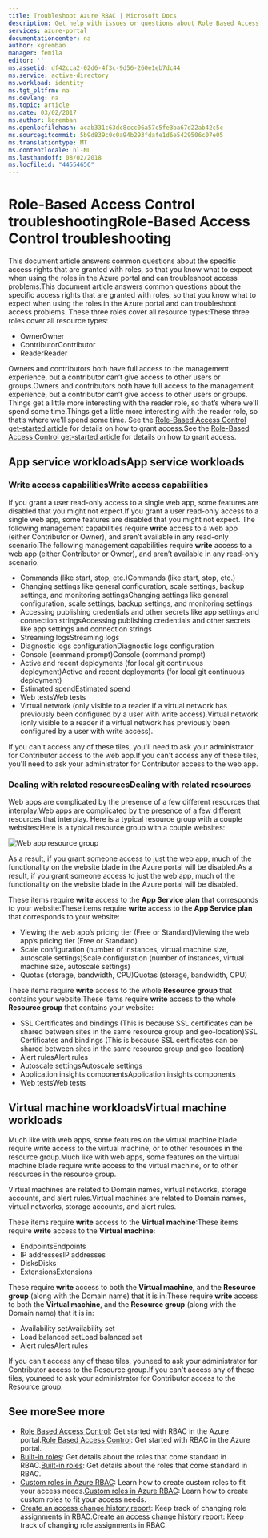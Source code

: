 ```yaml
---
title: Troubleshoot Azure RBAC | Microsoft Docs
description: Get help with issues or questions about Role Based Access Control resources.
services: azure-portal
documentationcenter: na
author: kgremban
manager: femila
editor: ''
ms.assetid: df42cca2-02d6-4f3c-9d56-260e1eb7dc44
ms.service: active-directory
ms.workload: identity
ms.tgt_pltfrm: na
ms.devlang: na
ms.topic: article
ms.date: 03/02/2017
ms.author: kgremban
ms.openlocfilehash: acab331c63dc8ccc06a57c5fe3ba67d22ab42c5c
ms.sourcegitcommit: 5b9d839c0c0a94b293fdafe1d6e5429506c07e05
ms.translationtype: MT
ms.contentlocale: nl-NL
ms.lasthandoff: 08/02/2018
ms.locfileid: "44554656"
---
```

# <a name="role-based-access-control-troubleshooting"></a><span data-ttu-id="3e57e-103">Role-Based Access Control troubleshooting</span><span class="sxs-lookup"><span data-stu-id="3e57e-103">Role-Based Access Control troubleshooting</span></span>

<span data-ttu-id="3e57e-104">This document article answers common questions about the specific access rights that are granted with roles, so that you know what to expect when using the roles in the Azure portal and can troubleshoot access problems.</span><span class="sxs-lookup"><span data-stu-id="3e57e-104">This document article answers common questions about the specific access rights that are granted with roles, so that you know what to expect when using the roles in the Azure portal and can troubleshoot access problems.</span></span> <span data-ttu-id="3e57e-105">These three roles cover all resource types:</span><span class="sxs-lookup"><span data-stu-id="3e57e-105">These three roles cover all resource types:</span></span>

* <span data-ttu-id="3e57e-106">Owner</span><span class="sxs-lookup"><span data-stu-id="3e57e-106">Owner</span></span>  
* <span data-ttu-id="3e57e-107">Contributor</span><span class="sxs-lookup"><span data-stu-id="3e57e-107">Contributor</span></span>  
* <span data-ttu-id="3e57e-108">Reader</span><span class="sxs-lookup"><span data-stu-id="3e57e-108">Reader</span></span>  

<span data-ttu-id="3e57e-109">Owners and contributors both have full access to the management experience, but a contributor can’t give access to other users or groups.</span><span class="sxs-lookup"><span data-stu-id="3e57e-109">Owners and contributors both have full access to the management experience, but a contributor can’t give access to other users or groups.</span></span> <span data-ttu-id="3e57e-110">Things get a little more interesting with the reader role, so that’s where we'll spend some time.</span><span class="sxs-lookup"><span data-stu-id="3e57e-110">Things get a little more interesting with the reader role, so that’s where we'll spend some time.</span></span> <span data-ttu-id="3e57e-111">See the [Role-Based Access Control get-started article](role-based-access-control-configure.md) for details on how to grant access.</span><span class="sxs-lookup"><span data-stu-id="3e57e-111">See the [Role-Based Access Control get-started article](role-based-access-control-configure.md) for details on how to grant access.</span></span>

## <a name="app-service-workloads"></a><span data-ttu-id="3e57e-112">App service workloads</span><span class="sxs-lookup"><span data-stu-id="3e57e-112">App service workloads</span></span>
### <a name="write-access-capabilities"></a><span data-ttu-id="3e57e-113">Write access capabilities</span><span class="sxs-lookup"><span data-stu-id="3e57e-113">Write access capabilities</span></span>
<span data-ttu-id="3e57e-114">If you grant a user read-only access to a single web app, some features are disabled that you might not expect.</span><span class="sxs-lookup"><span data-stu-id="3e57e-114">If you grant a user read-only access to a single web app, some features are disabled that you might not expect.</span></span> <span data-ttu-id="3e57e-115">The following management capabilities require **write** access to a web app (either Contributor or Owner), and aren’t available in any read-only scenario.</span><span class="sxs-lookup"><span data-stu-id="3e57e-115">The following management capabilities require **write** access to a web app (either Contributor or Owner), and aren’t available in any read-only scenario.</span></span>

* <span data-ttu-id="3e57e-116">Commands (like start, stop, etc.)</span><span class="sxs-lookup"><span data-stu-id="3e57e-116">Commands (like start, stop, etc.)</span></span>
* <span data-ttu-id="3e57e-117">Changing settings like general configuration, scale settings, backup settings, and monitoring settings</span><span class="sxs-lookup"><span data-stu-id="3e57e-117">Changing settings like general configuration, scale settings, backup settings, and monitoring settings</span></span>
* <span data-ttu-id="3e57e-118">Accessing publishing credentials and other secrets like app settings and connection strings</span><span class="sxs-lookup"><span data-stu-id="3e57e-118">Accessing publishing credentials and other secrets like app settings and connection strings</span></span>
* <span data-ttu-id="3e57e-119">Streaming logs</span><span class="sxs-lookup"><span data-stu-id="3e57e-119">Streaming logs</span></span>
* <span data-ttu-id="3e57e-120">Diagnostic logs configuration</span><span class="sxs-lookup"><span data-stu-id="3e57e-120">Diagnostic logs configuration</span></span>
* <span data-ttu-id="3e57e-121">Console (command prompt)</span><span class="sxs-lookup"><span data-stu-id="3e57e-121">Console (command prompt)</span></span>
* <span data-ttu-id="3e57e-122">Active and recent deployments (for local git continuous deployment)</span><span class="sxs-lookup"><span data-stu-id="3e57e-122">Active and recent deployments (for local git continuous deployment)</span></span>
* <span data-ttu-id="3e57e-123">Estimated spend</span><span class="sxs-lookup"><span data-stu-id="3e57e-123">Estimated spend</span></span>
* <span data-ttu-id="3e57e-124">Web tests</span><span class="sxs-lookup"><span data-stu-id="3e57e-124">Web tests</span></span>
* <span data-ttu-id="3e57e-125">Virtual network (only visible to a reader if a virtual network has previously been configured by a user with write access).</span><span class="sxs-lookup"><span data-stu-id="3e57e-125">Virtual network (only visible to a reader if a virtual network has previously been configured by a user with write access).</span></span>

<span data-ttu-id="3e57e-126">If you can't access any of these tiles, you'll need to ask your administrator for Contributor access to the web app.</span><span class="sxs-lookup"><span data-stu-id="3e57e-126">If you can't access any of these tiles, you'll need to ask your administrator for Contributor access to the web app.</span></span>

### <a name="dealing-with-related-resources"></a><span data-ttu-id="3e57e-127">Dealing with related resources</span><span class="sxs-lookup"><span data-stu-id="3e57e-127">Dealing with related resources</span></span>
<span data-ttu-id="3e57e-128">Web apps are complicated by the presence of a few different resources that interplay.</span><span class="sxs-lookup"><span data-stu-id="3e57e-128">Web apps are complicated by the presence of a few different resources that interplay.</span></span> <span data-ttu-id="3e57e-129">Here is a typical resource group with a couple websites:</span><span class="sxs-lookup"><span data-stu-id="3e57e-129">Here is a typical resource group with a couple websites:</span></span>

![Web app resource group](https://docstestmedia1.blob.core.windows.net/azure-media/articles/active-directory/media/role-based-access-control-troubleshooting/website-resource-model.png)

<span data-ttu-id="3e57e-131">As a result, if you grant someone access to just the web app, much of the functionality on the website blade in the Azure portal will be disabled.</span><span class="sxs-lookup"><span data-stu-id="3e57e-131">As a result, if you grant someone access to just the web app, much of the functionality on the website blade in the Azure portal will be disabled.</span></span>

<span data-ttu-id="3e57e-132">These items require **write** access to the **App Service plan** that corresponds to your website:</span><span class="sxs-lookup"><span data-stu-id="3e57e-132">These items require **write** access to the **App Service plan** that corresponds to your website:</span></span>  

* <span data-ttu-id="3e57e-133">Viewing the web app’s pricing tier (Free or Standard)</span><span class="sxs-lookup"><span data-stu-id="3e57e-133">Viewing the web app’s pricing tier (Free or Standard)</span></span>  
* <span data-ttu-id="3e57e-134">Scale configuration (number of instances, virtual machine size, autoscale settings)</span><span class="sxs-lookup"><span data-stu-id="3e57e-134">Scale configuration (number of instances, virtual machine size, autoscale settings)</span></span>  
* <span data-ttu-id="3e57e-135">Quotas (storage, bandwidth, CPU)</span><span class="sxs-lookup"><span data-stu-id="3e57e-135">Quotas (storage, bandwidth, CPU)</span></span>  

<span data-ttu-id="3e57e-136">These items require **write** access to the whole **Resource group** that contains your website:</span><span class="sxs-lookup"><span data-stu-id="3e57e-136">These items require **write** access to the whole **Resource group** that contains your website:</span></span>  

* <span data-ttu-id="3e57e-137">SSL Certificates and bindings (This is because SSL certificates can be shared between sites in the same resource group and geo-location)</span><span class="sxs-lookup"><span data-stu-id="3e57e-137">SSL Certificates and bindings (This is because SSL certificates can be shared between sites in the same resource group and geo-location)</span></span>  
* <span data-ttu-id="3e57e-138">Alert rules</span><span class="sxs-lookup"><span data-stu-id="3e57e-138">Alert rules</span></span>  
* <span data-ttu-id="3e57e-139">Autoscale settings</span><span class="sxs-lookup"><span data-stu-id="3e57e-139">Autoscale settings</span></span>  
* <span data-ttu-id="3e57e-140">Application insights components</span><span class="sxs-lookup"><span data-stu-id="3e57e-140">Application insights components</span></span>  
* <span data-ttu-id="3e57e-141">Web tests</span><span class="sxs-lookup"><span data-stu-id="3e57e-141">Web tests</span></span>  

## <a name="virtual-machine-workloads"></a><span data-ttu-id="3e57e-142">Virtual machine workloads</span><span class="sxs-lookup"><span data-stu-id="3e57e-142">Virtual machine workloads</span></span>
<span data-ttu-id="3e57e-143">Much like with web apps, some features on the virtual machine blade require write access to the virtual machine, or to other resources in the resource group.</span><span class="sxs-lookup"><span data-stu-id="3e57e-143">Much like with web apps, some features on the virtual machine blade require write access to the virtual machine, or to other resources in the resource group.</span></span>

<span data-ttu-id="3e57e-144">Virtual machines are related to Domain names, virtual networks, storage accounts, and alert rules.</span><span class="sxs-lookup"><span data-stu-id="3e57e-144">Virtual machines are related to Domain names, virtual networks, storage accounts, and alert rules.</span></span>

<span data-ttu-id="3e57e-145">These items require **write** access to the **Virtual machine**:</span><span class="sxs-lookup"><span data-stu-id="3e57e-145">These items require **write** access to the **Virtual machine**:</span></span>

* <span data-ttu-id="3e57e-146">Endpoints</span><span class="sxs-lookup"><span data-stu-id="3e57e-146">Endpoints</span></span>  
* <span data-ttu-id="3e57e-147">IP addresses</span><span class="sxs-lookup"><span data-stu-id="3e57e-147">IP addresses</span></span>  
* <span data-ttu-id="3e57e-148">Disks</span><span class="sxs-lookup"><span data-stu-id="3e57e-148">Disks</span></span>  
* <span data-ttu-id="3e57e-149">Extensions</span><span class="sxs-lookup"><span data-stu-id="3e57e-149">Extensions</span></span>  

<span data-ttu-id="3e57e-150">These require **write** access to both the **Virtual machine**, and the **Resource group** (along with the Domain name) that it is in:</span><span class="sxs-lookup"><span data-stu-id="3e57e-150">These require **write** access to both the **Virtual machine**, and the **Resource group** (along with the Domain name) that it is in:</span></span>  

* <span data-ttu-id="3e57e-151">Availability set</span><span class="sxs-lookup"><span data-stu-id="3e57e-151">Availability set</span></span>  
* <span data-ttu-id="3e57e-152">Load balanced set</span><span class="sxs-lookup"><span data-stu-id="3e57e-152">Load balanced set</span></span>  
* <span data-ttu-id="3e57e-153">Alert rules</span><span class="sxs-lookup"><span data-stu-id="3e57e-153">Alert rules</span></span>  

<span data-ttu-id="3e57e-154">If you can't access any of these tiles, youneed to ask your administrator for Contributor access to the Resource group.</span><span class="sxs-lookup"><span data-stu-id="3e57e-154">If you can't access any of these tiles, youneed to ask your administrator for Contributor access to the Resource group.</span></span>

## <a name="see-more"></a><span data-ttu-id="3e57e-155">See more</span><span class="sxs-lookup"><span data-stu-id="3e57e-155">See more</span></span>
* <span data-ttu-id="3e57e-156">[Role Based Access Control](role-based-access-control-configure.md): Get started with RBAC in the Azure portal.</span><span class="sxs-lookup"><span data-stu-id="3e57e-156">[Role Based Access Control](role-based-access-control-configure.md): Get started with RBAC in the Azure portal.</span></span>
* <span data-ttu-id="3e57e-157">[Built-in roles](role-based-access-built-in-roles.md): Get details about the roles that come standard in RBAC.</span><span class="sxs-lookup"><span data-stu-id="3e57e-157">[Built-in roles](role-based-access-built-in-roles.md): Get details about the roles that come standard in RBAC.</span></span>
* <span data-ttu-id="3e57e-158">[Custom roles in Azure RBAC](role-based-access-control-custom-roles.md): Learn how to create custom roles to fit your access needs.</span><span class="sxs-lookup"><span data-stu-id="3e57e-158">[Custom roles in Azure RBAC](role-based-access-control-custom-roles.md): Learn how to create custom roles to fit your access needs.</span></span>
* <span data-ttu-id="3e57e-159">[Create an access change history report](role-based-access-control-access-change-history-report.md): Keep track of changing role assignments in RBAC.</span><span class="sxs-lookup"><span data-stu-id="3e57e-159">[Create an access change history report](role-based-access-control-access-change-history-report.md): Keep track of changing role assignments in RBAC.</span></span>


